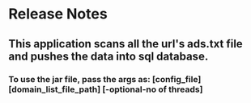 # Release Notes
## This application scans all the url's ads.txt file and pushes the data into sql database.
### To use the jar file, pass the args as:  [config_file] [domain_list_file_path] [-optional-no of threads]
